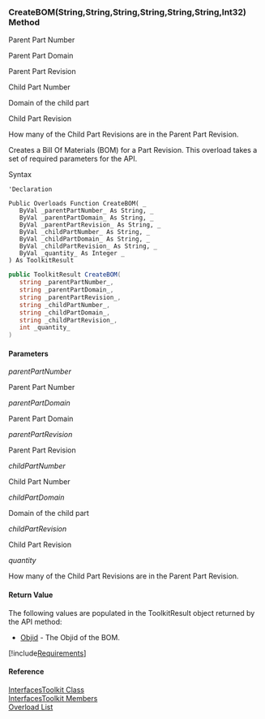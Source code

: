 ﻿### CreateBOM(String,String,String,String,String,String,Int32) Method

Parent Part Number

Parent Part Domain

Parent Part Revision

Child Part Number

Domain of the child part

Child Part Revision

How many of the Child Part Revisions are in the Parent Part Revision.

Creates a Bill Of Materials (BOM) for a Part Revision. This overload takes a set of required parameters for the API.

Syntax

```vbnet
'Declaration
 
Public Overloads Function CreateBOM( _
   ByVal _parentPartNumber_ As String, _
   ByVal _parentPartDomain_ As String, _
   ByVal _parentPartRevision_ As String, _
   ByVal _childPartNumber_ As String, _
   ByVal _childPartDomain_ As String, _
   ByVal _childPartRevision_ As String, _
   ByVal _quantity_ As Integer _
) As ToolkitResult
```

```csharp
public ToolkitResult CreateBOM( 
   string _parentPartNumber_,
   string _parentPartDomain_,
   string _parentPartRevision_,
   string _childPartNumber_,
   string _childPartDomain_,
   string _childPartRevision_,
   int _quantity_
)
```

#### Parameters

_parentPartNumber_

Parent Part Number

_parentPartDomain_

Parent Part Domain

_parentPartRevision_

Parent Part Revision

_childPartNumber_

Child Part Number

_childPartDomain_

Domain of the child part

_childPartRevision_

Child Part Revision

_quantity_

How many of the Child Part Revisions are in the Parent Part Revision.

#### Return Value

The following values are populated in the ToolkitResult object returned by the API method:

*   [Objid](FChoice.Toolkits.Clarify~FChoice.Toolkits.Clarify.ToolkitResult~Objid.md) \- The Objid of the BOM.

[!include[Requirements](../partials/requirements.md)]

#### Reference

[InterfacesToolkit Class](FChoice.Toolkits.Clarify~FChoice.Toolkits.Clarify.Interfaces.InterfacesToolkit.md)  
[InterfacesToolkit Members](FChoice.Toolkits.Clarify~FChoice.Toolkits.Clarify.Interfaces.InterfacesToolkit_members.md)  
[Overload List](FChoice.Toolkits.Clarify~FChoice.Toolkits.Clarify.Interfaces.InterfacesToolkit~CreateBOM.md)